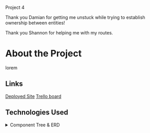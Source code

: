 Project 4

Thank you Damian for getting me unstuck while trying to establish ownership between entities!

Thank you Shannon for helping me with my routes.

# About the Project

lorem

## Links

[Deployed Site](https://mighty-atoll-86780.herokuapp.com/)
[Trello board](https://trello.com/b/llubGrYh/project4)

## Technologies Used

<details>
<summary>Component Tree & ERD</summary>
<br>
![Component Tree](/readme-images/ComponentTree.png)
![Entity Relationship Diagram](/readme-images/ERD.png)
</details>

